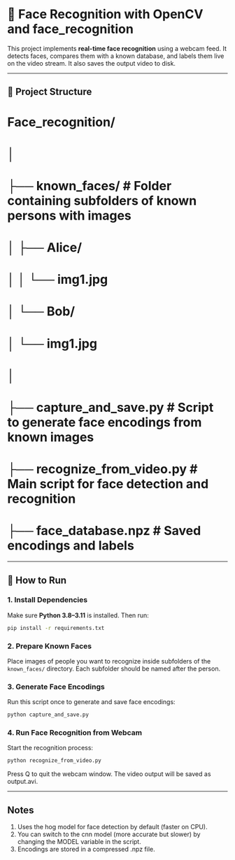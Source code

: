 # 🎯 Face Recognition with OpenCV and face_recognition

This project implements **real-time face recognition** using a webcam feed. It detects faces, compares them with a known database, and labels them live on the video stream. It also saves the output video to disk.

---

## 📂 Project Structure

# Face_recognition/
# │
# ├── known_faces/           # Folder containing subfolders of known persons with images
# │   ├── Alice/
# │   │   └── img1.jpg
# │   └── Bob/
# │       └── img1.jpg
# │
# ├── capture_and_save.py    # Script to generate face encodings from known images
# ├── recognize_from_video.py # Main script for face detection and recognition
# ├── face_database.npz      # Saved encodings and labels


---

## 🚀 How to Run

### 1. Install Dependencies

Make sure **Python 3.8–3.11** is installed. Then run:

```bash
pip install -r requirements.txt
```

### 2. Prepare Known Faces

Place images of people you want to recognize inside subfolders of the `known_faces/` directory. Each subfolder should be named after the person.

### 3. Generate Face Encodings

Run this script once to generate and save face encodings:

```bash
python capture_and_save.py
```

### 4. Run Face Recognition from Webcam
Start the recognition process:

```bash
python recognize_from_video.py
```
Press Q to quit the webcam window.
The video output will be saved as output.avi.

---

## Notes
1. Uses the hog model for face detection by default (faster on CPU).
2. You can switch to the cnn model (more accurate but slower) by changing the MODEL variable in the script.
3. Encodings are stored in a compressed .npz file.
